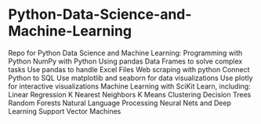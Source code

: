 # Python-Data-Science-and-Machine-Learning
Repo for Python Data Science and Machine Learning:
    Programming with Python
    NumPy with Python
    Using pandas Data Frames to solve complex tasks
    Use pandas to handle Excel Files
    Web scraping with python
    Connect Python to SQL
    Use matplotlib and seaborn for data visualizations
    Use plotly for interactive visualizations
    Machine Learning with SciKit Learn, including:
    Linear Regression
    K Nearest Neighbors
    K Means Clustering
    Decision Trees
    Random Forests
    Natural Language Processing
    Neural Nets and Deep Learning
    Support Vector Machines
